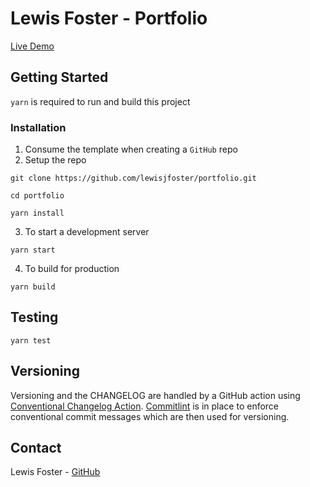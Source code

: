 # Lewis Foster - Portfolio

[Live Demo](https://lewisjfoster.github.io/portfolio/)

## Getting Started

`yarn` is required to run and build this project

### Installation

1. Consume the template when creating a `GitHub` repo
2. Setup the repo

```
git clone https://github.com/lewisjfoster/portfolio.git

cd portfolio

yarn install
```

3. To start a development server

```
yarn start
```

4. To build for production

```
yarn build
```

## Testing

```
yarn test
```

## Versioning

Versioning and the CHANGELOG are handled by a GitHub action using [Conventional Changelog Action](https://github.com/marketplace/actions/conventional-changelog-action). [Commitlint](https://commitlint.js.org/) is in place to enforce conventional commit messages which are then used for versioning.

## Contact

Lewis Foster - [GitHub](https://github.com/lewisjfoster)
